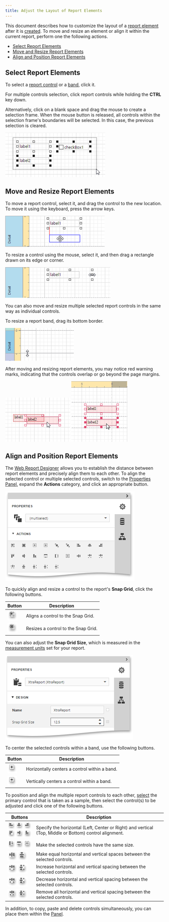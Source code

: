 ```yaml
---
title: Adjust the Layout of Report Elements
---
```

This document describes how to customize the layout of a [report element](../../../../../interface-elements-for-web/articles/report-designer/report-elements.md) after it is [created](../../../../../interface-elements-for-web/articles/report-designer/creating-reports/basic-operations/create-report-elements.md). To move and resize an element or align it within the current report, perform one the following actions.
* [Select Report Elements](#select)
* [Move and Resize Report Elements](#move)
* [Align and Position Report Elements](#align)

## <a name="select"/>Select Report Elements
To select a [report control](../../../../../interface-elements-for-web/articles/report-designer/report-elements/report-controls.md) or a [band](../../../../../interface-elements-for-web/articles/report-designer/report-elements/report-bands.md), click it.
 

For multiple controls selection, click report controls while holding the **CTRL** key down.

Alternatively, click on a blank space and drag the mouse to create a selection frame. When the mouse button is released, all controls within the selection frame's boundaries will be selected. In this case, the previous selection is cleared.

![eud-change-layout-0](../../../../images/Img119277.png)

## <a name="move"/>Move and Resize Report Elements
To move a report control, select it, and drag the control to the new location. To move it using the keyboard, press the arrow keys.

![eud-change-report-element-layout-1](../../../../images/Img119278.png)

To resize a control using the mouse, select it, and then drag a rectangle drawn on its edge or corner.

![eud-change-report-element-layout-2](../../../../images/Img119279.png)

You can also move and resize multiple selected report controls in the same way as individual controls.

To resize a report band, drag its bottom border.

![eud-change-report-element-layout-3](../../../../images/Img119280.png)

After moving and resizing report elements, you may notice red warning marks, indicating that the controls overlap or go beyond the page margins.

![eud-page-settings-3](../../../../images/Img119989.png) ![eud-page-settings-2](../../../../images/Img119979.png)

## <a name="align"/>Align and Position Report Elements
The [Web Report Designer](../../../../../interface-elements-for-web/articles/report-designer.md) allows you to establish the distance between report elements and precisely align them to each other. To align the selected control or multiple selected controls, switch to the [Properties Panel](../../../../../interface-elements-for-web/articles/report-designer/interface-elements/properties-panel.md), expand the **Actions** category, and click an appropriate button.

![eud-adjust-report-element-layout-4](../../../../images/Img119316.png)
 

To quickly align and resize a control to the report's **Snap Grid**, click the following buttons.

| Button | Description |
|---|---|
| ![eud-adjust-layout-align-to-grid](../../../../images/Img119296.png) | Aligns a control to the Snap Grid. |
| ![eud-adjust-layout-size-to-grid](../../../../images/Img119297.png) | Resizes a control to the Snap Grid. |

You can also adjust the **Snap Grid Size**, which is measured in the [measurement units](../../../../../interface-elements-for-web/articles/report-designer/creating-reports/basic-operations/change-measurement-units-of-a-report.md) set for your report.

![eud-adjust-report-element-layout-5](../../../../images/Img119317.png)

To center the selected controls within a band, use the following buttons.

| Button | Description |
|---|---|
| ![eud-adjust-layout-horz-center](../../../../images/Img119298.png) | Horizontally centers a control within a band. |
| ![eud-adjust-layout-vert-center](../../../../images/Img119299.png) | Vertically centers a control within a band. |

To position and align the multiple report controls to each other, [select](#select) the primary control that is taken as a sample, then select the control(s) to be adjusted and click one of the following buttons.

| Buttons | Description |
|---|---|
| ![eud-adjust-layout-align](../../../../images/Img119300.png) | Specify the horizontal (Left, Center or Right) and vertical (Top, Middle or Bottom) control alignment. |
| ![eud-adjust-layout-make-same-size](../../../../images/Img119301.png) | Make the selected controls have the same size. |
| ![eud-adjust-layout-make-equal-spaces](../../../../images/Img119302.png) | Make equal horizontal and vertical spaces between the selected controls. |
| ![eud-adjust-layout-inc-spaces](../../../../images/Img119303.png) | Increase horizontal and vertical spacing between the selected controls. |
| ![eud-adjust-layout-dec-spaces](../../../../images/Img119304.png) | Decrease horizontal and vertical spacing between the selected controls. |
| ![eud-adjust-layout-remove-spaces](../../../../images/Img119305.png) | Remove all horizontal and vertical spacing between the selected controls. |

In addition, to copy, paste and delete controls simultaneously, you can place them within the [Panel](../../../../../interface-elements-for-web/articles/report-designer/report-elements/report-controls.md).